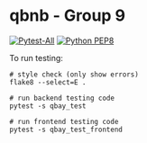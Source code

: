 # qbnb - Group 9

[![Pytest-All](https://github.com/crongobongo/ideal-spork/actions/workflows/pytest.yml/badge.svg)](https://github.com/crongobongo/ideal-spork/actions/workflows/pytest.yml)
[![Python PEP8](https://github.com/crongobongo/ideal-spork/actions/workflows/style_check.yml/badge.svg)](https://github.com/crongobongo/ideal-spork/actions/workflows/style_check.yml)


To run testing:

```
# style check (only show errors)
flake8 --select=E .  

# run backend testing code 
pytest -s qbay_test

# run frontend testing code 
pytest -s qbay_test_frontend

```